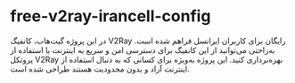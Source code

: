 # free-v2ray-irancell-config
در این پروژه گیت‌هاب، کانفیگ V2Ray رایگان برای کاربران ایرانسل فراهم شده است. به‌راحتی می‌توانید از این کانفیگ برای دسترسی امن و سریع به اینترنت با استفاده از پروتکل V2Ray بهره‌برداری کنید. این پروژه به‌ویژه برای کسانی که به دنبال استفاده از اینترنت آزاد و بدون محدودیت هستند طراحی شده است.
